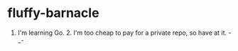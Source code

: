 # fluffy-barnacle
1. I'm learning Go. 2. I'm too cheap to pay for a private repo, so have at it. -_-
